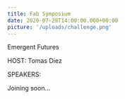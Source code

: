 ```yaml
---
title: Fab Symposium
date: 2020-07-28T14:00:00.000+00:00
picture: '/uploads/challenge.png'
---
```


Emergent Futures


HOST: Tomas Diez


SPEAKERS: 

Joining soon...
